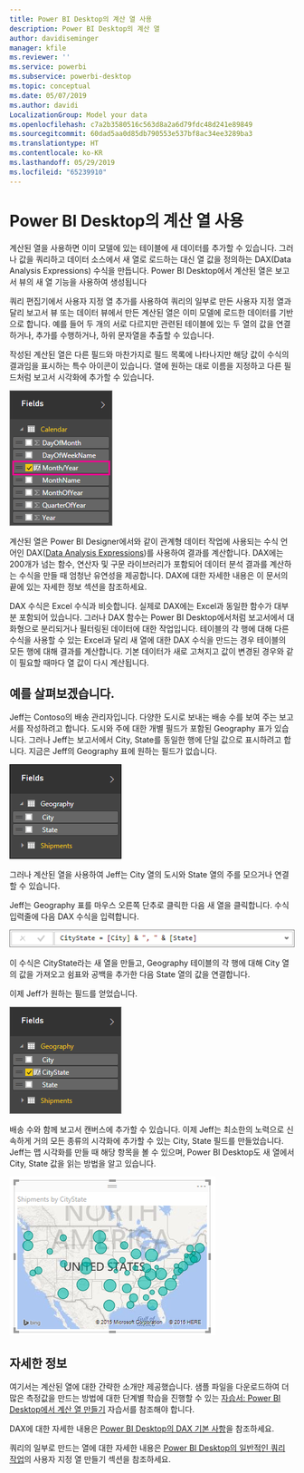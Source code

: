 ```yaml
---
title: Power BI Desktop의 계산 열 사용
description: Power BI Desktop의 계산 열
author: davidiseminger
manager: kfile
ms.reviewer: ''
ms.service: powerbi
ms.subservice: powerbi-desktop
ms.topic: conceptual
ms.date: 05/07/2019
ms.author: davidi
LocalizationGroup: Model your data
ms.openlocfilehash: c7a2b3580516c563d8a2a6d79fdc48d241e89849
ms.sourcegitcommit: 60dad5aa0d85db790553e537bf8ac34ee3289ba3
ms.translationtype: HT
ms.contentlocale: ko-KR
ms.lasthandoff: 05/29/2019
ms.locfileid: "65239910"
---
```

# <a name="using-calculated-columns-in-power-bi-desktop"></a>Power BI Desktop의 계산 열 사용

계산된 열을 사용하면 이미 모델에 있는 테이블에 새 데이터를 추가할 수 있습니다. 그러나 값을 쿼리하고 데이터 소스에서 새 열로 로드하는 대신 열 값을 정의하는 DAX(Data Analysis Expressions) 수식을 만듭니다. Power BI Desktop에서 계산된 열은 보고서 뷰의 새 열 기능을 사용하여 생성됩니다


쿼리 편집기에서 사용자 지정 열 추가를 사용하여 쿼리의 일부로 만든 사용자 지정 열과 달리 보고서 뷰 또는 데이터 뷰에서 만든 계산된 열은 이미 모델에 로드한 데이터를 기반으로 합니다. 예를 들어 두 개의 서로 다르지만 관련된 테이블에 있는 두 열의 값을 연결하거나, 추가를 수행하거나, 하위 문자열을 추출할 수 있습니다.

작성된 계산된 열은 다른 필드와 마찬가지로 필드 목록에 나타나지만 해당 값이 수식의 결과임을 표시하는 특수 아이콘이 있습니다. 열에 원하는 대로 이름을 지정하고 다른 필드처럼 보고서 시각화에 추가할 수 있습니다.

![](media/desktop-calculated-columns/calccolinpbid_fields.png)

계산된 열은 Power BI Designer에서와 같이 관계형 데이터 작업에 사용되는 수식 언어인 DAX([Data Analysis Expressions](https://msdn.microsoft.com/library/gg413422.aspx))를 사용하여 결과를 계산합니다. DAX에는 200개가 넘는 함수, 연산자 및 구문 라이브러리가 포함되어 데이터 분석 결과를 계산하는 수식을 만들 때 엄청난 유연성을 제공합니다. DAX에 대한 자세한 내용은 이 문서의 끝에 있는 자세한 정보 섹션을 참조하세요.

DAX 수식은 Excel 수식과 비슷합니다. 실제로 DAX에는 Excel과 동일한 함수가 대부분 포함되어 있습니다. 그러나 DAX 함수는 Power BI Desktop에서처럼 보고서에서 대화형으로 분리되거나 필터링된 데이터에 대한 작업입니다. 테이블의 각 행에 대해 다른 수식을 사용할 수 있는 Excel과 달리 새 열에 대한 DAX 수식을 만드는 경우 테이블의 모든 행에 대해 결과를 계산합니다. 기본 데이터가 새로 고쳐지고 값이 변경된 경우와 같이 필요할 때마다 열 값이 다시 계산됩니다.

## <a name="lets-look-at-an-example"></a>예를 살펴보겠습니다.
Jeff는 Contoso의 배송 관리자입니다. 다양한 도시로 보내는 배송 수를 보여 주는 보고서를 작성하려고 합니다. 도시와 주에 대한 개별 필드가 포함된 Geography 표가 있습니다. 그러나 Jeff는 보고서에서 City, State를 동일한 행에 단일 값으로 표시하려고 합니다. 지금은 Jeff의 Geography 표에 원하는 필드가 없습니다.

![](media/desktop-calculated-columns/calccolinpbid_cityandstatefields.png)

그러나 계산된 열을 사용하여 Jeff는 City 열의 도시와 State 열의 주를 모으거나 연결할 수 있습니다.

Jeff는 Geography 표를 마우스 오른쪽 단추로 클릭한 다음 새 열을 클릭합니다. 수식 입력줄에 다음 DAX 수식을 입력합니다.

![](media/desktop-calculated-columns/calccolinpbid_formula.png)

이 수식은 CityState라는 새 열을 만들고, Geography 테이블의 각 행에 대해 City 열의 값을 가져오고 쉼표와 공백을 추가한 다음 State 열의 값을 연결합니다.

이제 Jeff가 원하는 필드를 얻었습니다.

![](media/desktop-calculated-columns/calccolinpbid_citystatefield.png)

배송 수와 함께 보고서 캔버스에 추가할 수 있습니다. 이제 Jeff는 최소한의 노력으로 신속하게 거의 모든 종류의 시각화에 추가할 수 있는 City, State 필드를 만들었습니다. Jeff는 맵 시각화를 만들 때 해당 항목을 볼 수 있으며, Power BI Desktop도 새 열에서 City, State 값을 읽는 방법을 알고 있습니다.

![](media/desktop-calculated-columns/calccolinpbid_citystatemap.png)

## <a name="learn-more"></a>자세한 정보
여기서는 계산된 열에 대한 간략한 소개만 제공했습니다. 샘플 파일을 다운로드하여 더 많은 측정값을 만드는 방법에 대한 단계별 학습을 진행할 수 있는 [자습서: Power BI Desktop에서 계산 열 만들기](desktop-tutorial-create-calculated-columns.md) 자습서를 참조해야 합니다. 

DAX에 대한 자세한 내용은 [Power BI Desktop의 DAX 기본 사항](desktop-quickstart-learn-dax-basics.md)을 참조하세요.

쿼리의 일부로 만드는 열에 대한 자세한 내용은 [Power BI Desktop의 일반적인 쿼리 작업](desktop-common-query-tasks.md)의 사용자 지정 열 만들기 섹션을 참조하세요.  

